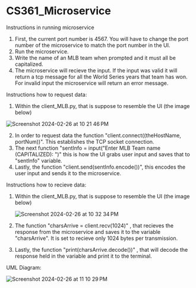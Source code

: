 # CS361_Microservice
Instructions in running microservice
1. First, the current port number is 4567. You will have to change the port number of the microservice to match the port number in the UI.
2. Run the microservice.
3. Write the name of an MLB team when prompted and it must all be capitalized.
4. The microservice will recieve the input. If the input was valid it will return a tcp message for all the World Series years that team has won. For invalid input the microservice will return an error message.

Instructions how to request data:

1. Within the client_MLB.py, that is suppose to resemble the UI (the image below)

![Screenshot 2024-02-26 at 10 21 46 PM](https://github.com/russ8412/CS361_Microservice/assets/148286128/b8e85224-3c31-4f4f-ba22-81efc5cb5625)


2. In order to request data the function "client.connect((theHostName, portNum))". This establishes the TCP socket connection.
3. The next function "sentInfo = input("Enter MLB Team name (CAPITALIZED): ")" this is how the UI grabs user input and saves that to "sentInfo" variable.
4. Lastly, the function "client.send(sentInfo.encode())", this encodes the user input and sends it to the microservice. 

Instructions how to recieve data:

1. Within the client_MLB.py, that is suppose to resemble the UI (the image below)
   
   ![Screenshot 2024-02-26 at 10 32 34 PM](https://github.com/russ8412/CS361_Microservice/assets/148286128/0000793e-7a1a-41c5-9d3f-471f3f24edf9)

3. The function "charsArrive = client.recv(1024)" , that recieves the response from the microservice and saves it to the variable "charsArrive". It is set to recieve only 1024 bytes per transmission.
4. Lastly, the function "print(charsArrive.decode())" , that will decode the response held in the variable and print it to the terminal.


UML Diagram:

![Screenshot 2024-02-26 at 11 10 29 PM](https://github.com/russ8412/CS361_Microservice/assets/148286128/54c3e7ec-43e9-4f2f-8af8-0da677c18707)
